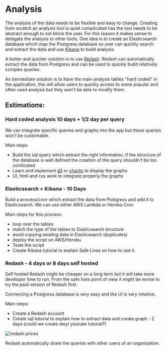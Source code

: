 # Analysis

The analysis of the data needs to be flexible and easy to change. Creating from scratch an analysis tool is quiet complicated has the tool needs to be abstract enough to not block the user. For this reason it makes sense to delegate the analysis to other tools.
One idea is to create an Elasticsearch database which map the Postgress database so user can quickly search and extract the data and use [Kibana](https://www.elastic.co/products/kibana) to build analysis.

A better and quicker solution is to use [Redash](https://redash.io). Redash can automatically extract the data from Postgress and can be used to quickly build relatively complex queries.

An itermediate solution is to have the main analysis tables "hard coded" in the application, this will allow users to quickly access to some popular and often used analysis but they won't be able to modify them.

## Estimations:

### Hard coded analysis 10 days + 1/2 day per query

We can integrate specific queries and graphs into the app but these queries won't be customable.

Main steps

  - Build the sql query which extract the right information, if the structure of the database is well defined the creation of the query shouldn't be too comlicated
  - Learn and implement [d3](http://d3js.org) or [chartjs](http://www.chartjs.org/) to display the graphs
  - UI, html and css work to integrate properly the graphs

### Elasticsearch + Kibana - 10 Days

Build a process/cron which extract the data from Postgress and add it to Elasticsearch. We can use either AWS Lambda or Heroku Cron

Main steps for this process:
  - loop over the tables
  - match the type of the tables to Elasticsearch structure
  - avoid copying existing data in Elasticsearch (duplicates)
  - deploy the script on AWS/Heroku
  - Tests the script
  - Create Kibana tutorial to explain Safe Lives on how to use it.

### Redash - 4 days or 8 days self hosted

Self hosted Redash might be cheaper on a long term but it will take more developer time to run. From the safe lives point of view it might be worse to try the paid version of Redash first.

Connecting a Postgress database is very easy and the UI is very intuitive.

Main steps:

 - Create a Redash account
 - Create sql tutorial to explain how to extract data and create graph - 2 days (could we create dwyl youtube tutorial?)

![redash prices](../../img/redash-prices.png)

 Redash automatically share the queries with other users of an organisation.





